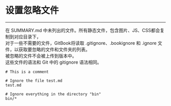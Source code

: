 # 设置忽略文件

---

在 SUMMARY.md 中未列出的文件。所有静态文件，包含图片、JS、CSS都会复制到对应目录下，  
对于一些不需要的文件，GitBook将读取 .gitignore、.bookignore 和 .ignore 文件，以获取要忽略的文件和文件夹的列表。  
被忽略的文件不会被上传到版本中。  
这些文件的语法和 Git 中的 gitignore 语法相同。  


```
# This is a comment

# Ignore the file test.md
test.md

# Ignore everything in the directory "bin"
bin/*
```